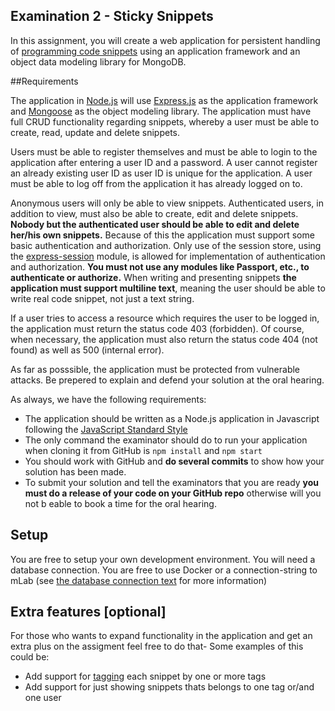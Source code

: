 ## Examination 2 - Sticky Snippets

In this assignment, you will create a web application for persistent handling of [programming code snippets](https://en.wikipedia.org/wiki/Snippet_(programming)) using an application framework and an object data modeling library for MongoDB.

##Requirements

The application in [Node.js](https://nodejs.org/en/) will use [Express.js](http://expressjs.com/) as the application  framework and [Mongoose](http://mongoosejs.com/) as  the object modeling library. The application must have full CRUD functionality regarding snippets, whereby a user must be able to create, read, update and delete snippets.

Users must be able to register themselves and must be able to login to the application after entering a user ID and a password. A user cannot register an already existing user ID as user ID is unique for the application. A user must be able to log off from the application it has already logged on to.

Anonymous users will only be able to view snippets. Authenticated users, in addition to view, must also be able to create, edit and delete snippets. **Nobody but the authenticated user should be able to edit and delete her/his own snippets.** Because of this the application must support some basic authentication and authorization. Only use of the session store, using the [express-session](https://github.com/expressjs/session) module, is allowed for implementation of authentication and authorization. **You must not use any modules like Passport, etc., to authenticate or authorize.**
When writing and presenting snippets **the application must support multiline text**, meaning the user should be able to write real code snippet, not just a text string.

If a user tries to access a resource which requires the user to be logged in, the application must return the status code 403 (forbidden). Of course, when necessary, the application must also return the status code 404 (not found) as well as 500 (internal error).

As far as posssible, the application must be protected from vulnerable attacks. Be prepered to explain and defend your solution at the oral hearing.

As always, we have the following requirements:
* The application should be written as a Node.js application in Javascript following the [JavaScript Standard Style](https://standardjs.com/) 
* The only command the examinator should do to run your application when cloning it from GitHub is `npm install` and `npm start`
* You should work with GitHub and **do several commits** to show how your solution has been made.
* To submit your solution and tell the examinators that you are ready **you must do a release of your code on your GitHub repo** otherwise will you not b eable to book a time for the oral hearing.
 

## Setup
You are free to setup your own development environment. You will need a database connection. You are free to use Docker or a connection-string to mLab (see [the database connection text](../resources/database-connection.md) for more information)


## Extra features [optional]
For those who wants to expand functionality in the application and get an extra plus on the assigment feel free to do that- Some examples of this could be:
* Add support for [tagging](https://en.wikipedia.org/wiki/Tag_(metadata)) each snippet by one or more tags
* Add support for just showing snippets thats belongs to one tag or/and one user
